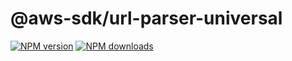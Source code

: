 # @aws-sdk/url-parser-universal

[![NPM version](https://img.shields.io/npm/v/@aws-sdk/url-parser-universal.svg)](https://www.npmjs.com/package/@aws-sdk/url-parser-universal)
[![NPM downloads](https://img.shields.io/npm/dm/@aws-sdk/url-parser-universal.svg)](https://www.npmjs.com/package/@aws-sdk/url-parser-universal)
